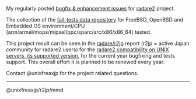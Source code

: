 My regularly posted [bugfix & enhancement issues](https://github.com/radareorg/radare2/issues?q=is%3Aissue+is%3Aclose+author%3Aunixfreaxjp+) for [radare2](https://github.com/radareorg/radare2) project. 

The collection of the [fail-tests data repository](https://github.com/unixfreaxjp/malwaremustdie/tree/master/radare2test) for FreeBSD, OpenBSD and Embedded OS environment/CPU (arm/armel/mops/mipsel/ppc/sparc/arc/x86/x86_64) tested.

This project result can be seen in the [radare/r2jp](https://github.com/radareorg/r2jp) report (r2jp = active Japan community for radare2 users) for the [radare2 compatibility on UNIX servers, its supported version](https://github.com/radareorg/r2jp/blob/master/UNIXServerCompatibilityReportJP.md), for the current year bugfixing and tests support. This overall effort it is planned to be renewed every year. 

Contact @unixfreaxjp for the project related questions.

---
@unixfreaxjp/r2jp/mmd
